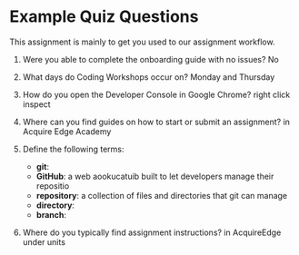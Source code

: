 # Example Quiz Questions

This assignment is mainly to get you used to our assignment workflow.

1. Were you able to complete the onboarding guide with no issues?
   No
2. What days do Coding Workshops occur on? Monday and Thursday

3. How do you open the Developer Console in Google Chrome?
   right click inspect
4. Where can you find guides on how to start or submit an assignment? in Acquire Edge Academy

5. Define the following terms:

    - **git**:
    - **GitHub**: a web aookucatuib built to let developers manage their repositio
    - **repository**: a collection of files and directories that git can manage
    - **directory**:
    - **branch**:

6. Where do you typically find assignment instructions?
   in AcquireEdge under units
